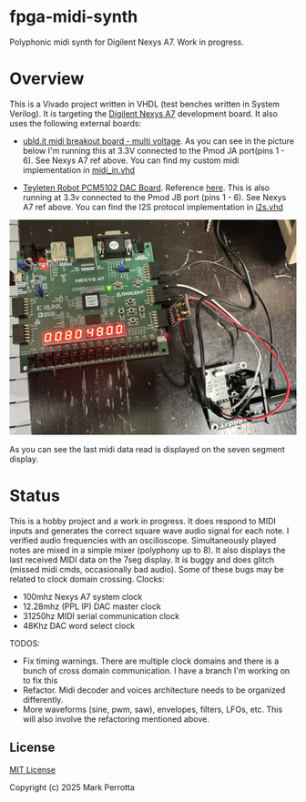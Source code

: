 # fpga-midi-synth
Polyphonic midi synth for Digilent Nexys A7. Work in progress.

# Overview
This is a Vivado project written in VHDL (test benches written in System Verilog). It is targeting the [Digilent Nexys A7](https://digilent.com/reference/programmable-logic/nexys-a7/reference-manual) development board. It also uses the following external boards:

 - [ubld.it midi breakout board - multi voltage](https://www.amazon.com/dp/B08JC1SZHG). As you can see in the picture below I'm running this at 3.3V connected to the Pmod JA port(pins 1 - 6). See Nexys A7 ref above. You can find my custom midi implementation in [midi_in.vhd](polysynth/polysynth.srcs/sources_1/new/midi_in.vhd)

 - [Teyleten Robot PCM5102 DAC Board](https://www.amazon.com/dp/B09C5QX228). Reference [here](https://www.ti.com/lit/ds/symlink/pcm5102.pdf). This is also running at 3.3v connected to the Pmod JB port (pins 1 - 6). See Nexys A7 ref above. You can find the I2S protocol implementation in [i2s.vhd](polysynth/polysynth.srcs/sources_1/new/i2s.vhd)

![The Setup](fpga-synth.jpeg)

As you can see the last midi data read is displayed on the seven segment display.
 # Status

This is a hobby project and a work in progress. It does respond to MIDI inputs and generates the correct square wave audio signal for each note. I verified audio frequencies with an oscilloscope. Simultaneously played notes are mixed in a simple mixer (polyphony up to 8). It also displays the last received MIDI data on the 7seg display. It is buggy and does glitch (missed midi cmds, occasionally bad audio). Some of these bugs may be related to clock domain crossing. Clocks:
 - 100mhz Nexys A7 system clock
 - 12.28mhz (PPL IP) DAC master clock
 - 31250hz MIDI serial communication clock
 - 48Khz DAC word select clock

TODOS:
 - Fix timing warnings. There are multiple clock domains and there is a bunch of cross domain communication. I have a branch I'm working on to fix this
 - Refactor. Midi decoder and voices architecture needs to be organized differently. 
 - More waveforms (sine, pwm, saw), envelopes, filters, LFOs, etc. This will also involve the refactoring mentioned above. 

## License

[MIT License](./LICENSE)

Copyright (c) 2025 Mark Perrotta
